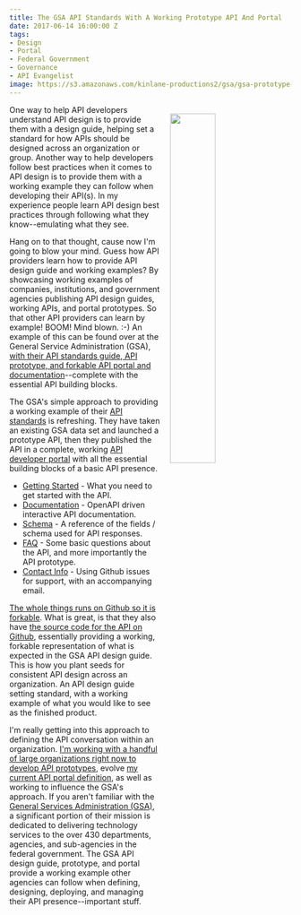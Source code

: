 ```yaml
---
title: The GSA API Standards With A Working Prototype API And Portal
date: 2017-06-14 16:00:00 Z
tags:
- Design
- Portal
- Federal Government
- Governance
- API Evangelist
image: https://s3.amazonaws.com/kinlane-productions2/gsa/gsa-prototype-api-portal.png
---
```


<p><a href="https://gsa.github.io/prototype-city-pairs-api-documentation/api-docs/"><img src="https://s3.amazonaws.com/kinlane-productions2/gsa/gsa-prototype-api-portal.png" align="right" width="40%" style="padding: 15px;" /></a></p>One way to help API developers understand API design is to provide them with a design guide, helping set a standard for how APIs should be designed across an organization or group. Another way to help developers follow best practices when it comes to API design is to provide them with a working example they can follow when developing their API(s). In my experience people learn API design best practices through following what they know--emulating what they see.

Hang on to that thought, cause now I'm going to blow your mind. Guess how API providers learn how to provide API design guide and working examples? By showcasing working examples of companies, institutions, and government agencies publishing API design guides, working APIs, and portal prototypes. So that other API providers can learn by example! BOOM! Mind blown. :-) An example of this can be found over at the General Service Administration (GSA), [with their API standards guide, API prototype, and forkable API portal and documentation](https://gsa.github.io/prototype-city-pairs-api-documentation/api-docs/)--complete with the essential API building blocks.

The GSA's simple approach to providing a working example of their [API standards](https://github.com/GSA/prototype-city-pairs-api/blob/master/standards.md) is refreshing. They have taken an existing GSA data set and launched a prototype API, then they published the API in a complete, working [API developer portal](https://github.com/GSA/api-documentation-template) with all the essential building blocks of a basic API presence.

* [Getting Started](https://gsa.github.io/prototype-city-pairs-api-documentation/api-docs/getting_started.html) - What you need to get started with the API.
* [Documentation](https://gsa.github.io/prototype-city-pairs-api-documentation/api-docs/console/) - OpenAPI driven interactive API documentation.
* [Schema](https://gsa.github.io/prototype-city-pairs-api-documentation/api-docs/fields.html) - A reference of the fields / schema used for API responses.
* [FAQ](https://gsa.github.io/prototype-city-pairs-api-documentation/api-docs/FAQ.html) - Some basic questions about the API, and more importantly the API prototype.
* [Contact Info](https://gsa.github.io/prototype-city-pairs-api-documentation/api-docs/contact_us.html) - Using Github issues for support, with an accompanying email.

[The whole things runs on Github so it is forkable](https://github.com/GSA/prototype-city-pairs-api-documentation). What is great, is that they also have [the source code for the API on Github](https://github.com/GSA/prototype-city-pairs-api), essentially providing a working, forkable representation of what is expected in the GSA API design guide. This is how you plant seeds for consistent API design across an organization. An API design guide setting standard, with a working example of what you would like to see as the finished product.

I'm really getting into this approach to defining the API conversation within an organization. [I'm working with a handful of large organizations right now to develop API prototypes](http://drone.prototype.apievangelist.com/), evolve [my current API portal definition](http://portal.minimum.apievangelist.com/), as well as working to influence the GSA's approach. If you aren't familiar with the [General Services Administration (GSA)](https://www.gsa.gov), a significant portion of their mission is dedicated to delivering technology services to the over 430 departments, agencies, and sub-agencies in the federal government. The GSA API design guide, prototype, and portal provide a working example other agencies can follow when defining, designing, deploying, and managing their API presence--important stuff.